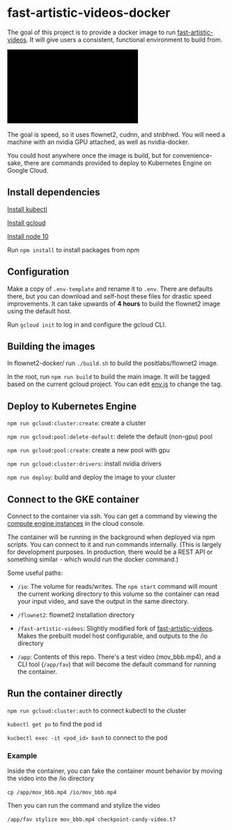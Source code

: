 # fast-artistic-videos-docker

The goal of this project is to provide a docker image to run [fast-artistic-videos](https://github.com/manuelruder/fast-artistic-videos). It will give users a consistent, functional environment to build from.

[![](./demo.gif)](https://www.youtube.com/watch?v=SKql5wkWz8E&t=3m26s)

The goal is speed, so it uses flownet2, cudnn, and stnbhwd. You will need a machine with an nvidia GPU attached, as well as nvidia-docker. 

You could host anywhere once the image is build, but for convenience-sake, there are commands provided to deploy to Kubernetes Engine on Google Cloud.


## Install dependencies

[Install kubectl](https://kubernetes.io/docs/tasks/tools/install-kubectl/)

[Install gcloud](https://cloud.google.com/sdk/install)

[Install node 10](https://nodejs.org/en/)

Run `npm install` to install packages from npm


## Configuration

Make a copy of `.env-template` and rename it to `.env`. There are defaults there, but you can download and self-host these files for drastic speed improvements. It can take upwards of **4 hours** to build the flownet2 image using the default host.

Run `gcloud init` to log in and configure the gcloud CLI.


## Building the images

In flownet2-docker/ run `./build.sh` to build the positlabs/flownet2 image.

In the root, run `npm run build` to build the main image. It will be tagged based on the current gcloud project. You can edit [env.js](https://github.com/positlabs/fast-artistic-videos-docker/blob/master/dev/env.js#L14) to change the tag.


## Deploy to Kubernetes Engine

`npm run gcloud:cluster:create`: create a cluster

`npm run gcloud:pool:delete-default`: delete the default (non-gpu) pool

`npm run gcloud:pool:create`: create a new pool with gpu

`npm run gcloud:cluster:drivers`: install nvidia drivers

`npm run deploy`: build and deploy the image to your cluster

## Connect to the GKE container

Connect to the container via ssh. You can get a command by viewing the [compute engine instances](https://console.cloud.google.com/compute/instances) in the cloud console. 

The container will be running in the background when deployed via npm scripts. You can connect to it and run commands internally. (This is largely for development purposes. In production, there would be a REST API or something similar - which would run the docker command.)

Some useful paths:

- `/io`: The volume for reads/writes. The `npm start` command will mount the current working directory to this volume so the container can read your input video, and save the output in the same directory.

- `/flownet2`: flownet2 installation directory

- `/fast-artistic-videos`: Slightly modified fork of [fast-artistic-videos](https://github.com/manuelruder/fast-artistic-videos). Makes the prebuilt model host configurable, and outputs to the /io directory

- `/app`: Contents of this repo. There's a test video (mov_bbb.mp4), and a CLI tool (`/app/fav`) that will become the default command for running the container.


## Run the container directly

`npm run gcloud:cluster:auth` to connect kubectl to the cluster

`kubectl get po` to find the pod id

`kucbectl exec -it <pod_id> bash` to connect to the pod


### Example

Inside the container, you can fake the container mount behavior by moving the video into the /io directory

`cp /app/mov_bbb.mp4 /io/mov_bbb.mp4`

Then you can run the command and stylize the video

`/app/fav stylize mov_bbb.mp4 checkpoint-candy-video.t7`